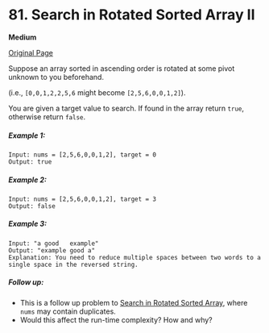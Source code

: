 # 81. Search in Rotated Sorted Array II

**Medium**

[Original Page](https://leetcode.com/problems/search-in-rotated-sorted-array-ii/)

Suppose an array sorted in ascending order is rotated at some pivot unknown to you beforehand.

(i.e., `[0,0,1,2,2,5,6` might become `[2,5,6,0,0,1,2]`).

You are given a target value to search. If found in the array return `true`, otherwise return `false`.

##### Example 1:
```
Input: nums = [2,5,6,0,0,1,2], target = 0
Output: true
```

##### Example 2:
```
Input: nums = [2,5,6,0,0,1,2], target = 3
Output: false
```

##### Example 3:
```
Input: "a good   example"
Output: "example good a"
Explanation: You need to reduce multiple spaces between two words to a single space in the reversed string.
```

##### Follow up:
- This is a follow up problem to [Search in Rotated Sorted Array](https://leetcode.com/problems/search-in-rotated-sorted-array/description/), where `nums` may contain duplicates.
- Would this affect the run-time complexity? How and why?
